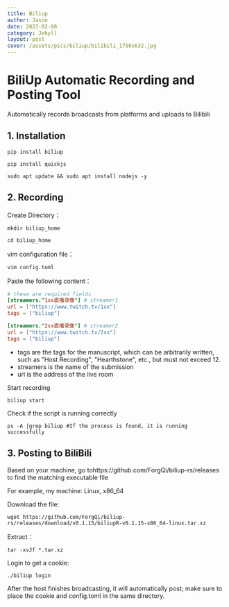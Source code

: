 ```yaml
---
title: Biliup
author: Jason
date: 2023-02-08
category: Jekyll
layout: post
cover: /assets/pics/biliup/bilibili_1750x632.jpg
---
```

# BiliUp Automatic Recording and Posting Tool
Automatically records broadcasts from platforms and uploads to Bilibili

## 1. Installation
```shell
pip install biliup

pip install quickjs

sudo apt update && sudo apt install nodejs -y

```
## 2. Recording
Create Directory：
```shell
mkdir biliup_home

cd biliup_home

```
vim configuration file：
```shell
vim config.toml

```
Paste the following content：
```toml
# these are required fields
[streamers."1xx直播录像"] # streamer1
url = ["https://www.twitch.tv/1xx"]
tags = ["biliup"]

[streamers."2xx直播录像"] # streamer2
url = ["https://www.twitch.tv/2xx"]
tags = ["biliup"]
```
+ tags are the tags for the manuscript, which can be arbitrarily written, such as "Host Recording", "Hearthstone", etc., but must not exceed 12.
+ streamers is the name of the submission
+ url is the address of the live room

Start recording
```shell
biliup start
```
Check if the script is running correctly
```shell
ps -A |grep biliup #If the process is found, it is running successfully
```
## 3. Posting to BiliBili
Based on your machine, go tohttps://github.com/ForgQi/biliup-rs/releases to find the matching executable file

For example, my machine: Linux, x86_64

Download the file:
```shell 
wget https://github.com/ForgQi/biliup-rs/releases/download/v0.1.15/biliupR-v0.1.15-x86_64-linux.tar.xz
```
Extract：
```shell
tar -xvJf *.tar.xz
```
Login to get a cookie:

```shell
./biliup login
```
After the host finishes broadcasting, it will automatically post; make sure to place the cookie and config.toml in the same directory.